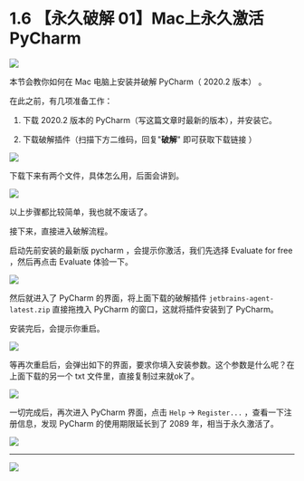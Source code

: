# 1.6 【永久破解 01】Mac上永久激活 PyCharm

![](http://image.iswbm.com/20200804124133.png)

本节会教你如何在 Mac 电脑上安装并破解 PyCharm（ 2020.2 版本） 。

在此之前，有几项准备工作：

1. 下载 2020.2 版本的 PyCharm（写这篇文章时最新的版本），并安装它。

2. 下载破解插件（扫描下方二维码，回复"**破解**" 即可获取下载链接 ）

![](http://image.iswbm.com/20200822232148.png)

下载下来有两个文件，具体怎么用，后面会讲到。

![](http://image.iswbm.com/20200822231023.png)



以上步骤都比较简单，我也就不废话了。

接下来，直接进入破解流程。

启动先前安装的最新版 pycharm ，会提示你激活，我们先选择 Evaluate for free ，然后再点击 Evaluate 体验一下。

![](http://image.iswbm.com/20200822224451.png)

然后就进入了 PyCharm 的界面，将上面下载的破解插件 `jetbrains-agent-latest.zip` 直接拖拽入 PyCharm 的窗口，这就将插件安装到了 PyCharm。

安装完后，会提示你重启。

![](http://image.iswbm.com/image-20200822225834782.png)

等再次重启后，会弹出如下的界面，要求你填入安装参数。这个参数是什么呢？在上面下载的另一个 txt 文件里，直接复制过来就ok了。

![](http://image.iswbm.com/20200822225455.png)

一切完成后，再次进入 PyCharm 界面，点击 `Help` -> `Register...` ，查看一下注册信息，发现 PyCharm 的使用期限延长到了 2089 年，相当于永久激活了。

![](http://image.iswbm.com/20200822225534.png)



---

![](http://image.iswbm.com/20200607174235.png)

